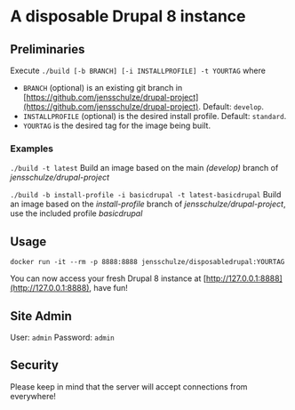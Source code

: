 # A disposable Drupal 8 instance

## Preliminaries
Execute `./build [-b BRANCH] [-i INSTALLPROFILE] -t YOURTAG` where
* `BRANCH` (optional) is an existing git branch in [https://github.com/jensschulze/drupal-project](https://github.com/jensschulze/drupal-project). Default: `develop`.
* `INSTALLPROFILE` (optional) is the desired install profile. Default: `standard`.
* `YOURTAG` is the desired tag for the image being built.
### Examples
`./build -t latest`
Build an image based on the main _(develop)_ branch of _jensschulze/drupal-project_

`./build -b install-profile -i basicdrupal -t latest-basicdrupal`
Build an image based on the _install-profile_ branch of _jensschulze/drupal-project_, use the included profile _basicdrupal_

## Usage
`docker run -it --rm -p 8888:8888 jensschulze/disposabledrupal:YOURTAG`

You can now access your fresh Drupal 8 instance at [http://127.0.0.1:8888](http://127.0.0.1:8888), have fun!

## Site Admin
User: `admin`
Password: `admin`

## Security
Please keep in mind that the server will accept connections from everywhere!
